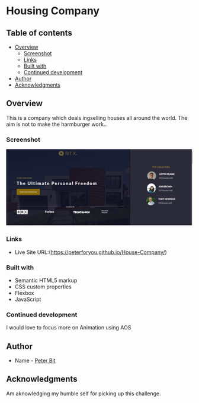 # Housing Company

## Table of contents

- [Overview](#overview)
  - [Screenshot](#screenshot)
  - [Links](#links)
  - [Built with](#built-with)
  - [Continued development](#continued-development)
- [Author](#author)
- [Acknowledgments](#acknowledgments)


## Overview
This is a company which deals ingselling houses all around the world. The aim is not to make the harmburger work..

### Screenshot

![](./img/Annotation%202022-09-28%20075349.png)

### Links

- Live Site URL:(https://peterforyou.github.io/House-Company/)

### Built with

- Semantic HTML5 markup
- CSS custom properties
- Flexbox
- JavaScript

### Continued development    

I would love to focus more on Animation using AOS

## Author

- Name - [Peter Bit](https://www.twitter.com/Peterbyte2)

## Acknowledgments

Am aknowledging my humble self for picking up this challenge.